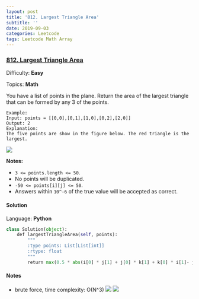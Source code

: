 ```yaml
---
layout: post
title: '812. Largest Triangle Area'
subtitle: ''
date: 2019-09-03
categories: Leetcode
tags: Leetcode Math Array
---
```

### [812\. Largest Triangle Area](https://leetcode.com/problems/largest-triangle-area/)

Difficulty: **Easy**

Topics: **Math**


You have a list of points in the plane. Return the area of the largest triangle that can be formed by any 3 of the points.

```
Example:
Input: points = [[0,0],[0,1],[1,0],[0,2],[2,0]]
Output: 2
Explanation: 
The five points are show in the figure below. The red triangle is the largest.
```

![](https://s3-lc-upload.s3.amazonaws.com/uploads/2018/04/04/1027.png)

**Notes:**

*   `3 <= points.length <= 50`.
*   No points will be duplicated.
*   `-50 <= points[i][j] <= 50`.
*   Answers within `10^-6` of the true value will be accepted as correct.


#### Solution

Language: **Python**

```python
class Solution(object):
    def largestTriangleArea(self, points):
        """
        :type points: List[List[int]]
        :rtype: float
        """
        return max(0.5 * abs(i[0] * j[1] + j[0] * k[1] + k[0] * i[1]- j[0] * i[1] - k[0] * j[1] - i[0] * k[1]) for i, j, k in itertools.combinations(points, 3))
```

#### Notes
- brute force, time complexity: O(N^3)
![](https://s3-lc-upload.s3.amazonaws.com/users/lee215/image_1523209147.png)
![](https://s3-lc-upload.s3.amazonaws.com/users/lee215/image_1523379988.png)
